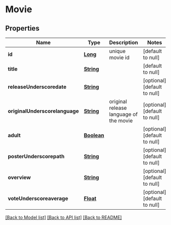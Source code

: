 # Movie
## Properties

Name | Type | Description | Notes
------------ | ------------- | ------------- | -------------
**id** | [**Long**](long.md) | unique movie id | [default to null]
**title** | [**String**](string.md) |  | [default to null]
**releaseUnderscoredate** | [**String**](string.md) |  | [optional] [default to null]
**originalUnderscorelanguage** | [**String**](string.md) | original release language of the movie | [optional] [default to null]
**adult** | [**Boolean**](boolean.md) |  | [optional] [default to null]
**posterUnderscorepath** | [**String**](string.md) |  | [optional] [default to null]
**overview** | [**String**](string.md) |  | [optional] [default to null]
**voteUnderscoreaverage** | [**Float**](float.md) |  | [optional] [default to null]

[[Back to Model list]](../README.md#documentation-for-models) [[Back to API list]](../README.md#documentation-for-api-endpoints) [[Back to README]](../README.md)


